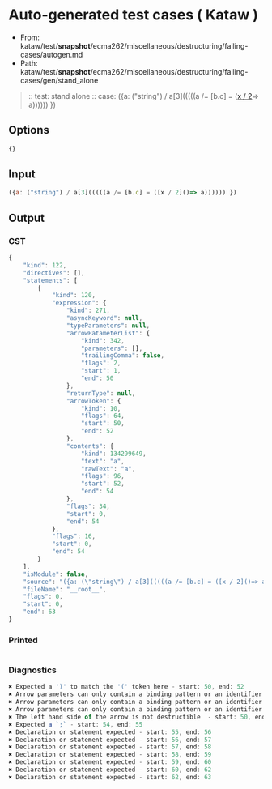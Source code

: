 # Auto-generated test cases ( Kataw )
- From: kataw/test/__snapshot__/ecma262/miscellaneous/destructuring/failing-cases/autogen.md
- Path: kataw/test/__snapshot__/ecma262/miscellaneous/destructuring/failing-cases/gen/stand_alone
> :: test: stand alone
> :: case: ({a: ("string") / a[3](((((a /= [b.c] = ([x / 2]()=> a)))))) })
## Options

`````js
{}
`````
## Input

`````js
({a: ("string") / a[3](((((a /= [b.c] = ([x / 2]()=> a)))))) })
`````
## Output

### CST

```javascript
{
    "kind": 122,
    "directives": [],
    "statements": [
        {
            "kind": 120,
            "expression": {
                "kind": 271,
                "asyncKeyword": null,
                "typeParameters": null,
                "arrowPatameterList": {
                    "kind": 342,
                    "parameters": [],
                    "trailingComma": false,
                    "flags": 2,
                    "start": 1,
                    "end": 50
                },
                "returnType": null,
                "arrowToken": {
                    "kind": 10,
                    "flags": 64,
                    "start": 50,
                    "end": 52
                },
                "contents": {
                    "kind": 134299649,
                    "text": "a",
                    "rawText": "a",
                    "flags": 96,
                    "start": 52,
                    "end": 54
                },
                "flags": 34,
                "start": 0,
                "end": 54
            },
            "flags": 16,
            "start": 0,
            "end": 54
        }
    ],
    "isModule": false,
    "source": "({a: (\"string\") / a[3](((((a /= [b.c] = ([x / 2]()=> a)))))) })",
    "fileName": "__root__",
    "flags": 0,
    "start": 0,
    "end": 63
}
```

### Printed

```javascript

```

### Diagnostics

```javascript
✖ Expected a ')' to match the '(' token here - start: 50, end: 52
✖ Arrow parameters can only contain a binding pattern or an identifier - start: 25, end: 52
✖ Arrow parameters can only contain a binding pattern or an identifier - start: 24, end: 52
✖ Arrow parameters can only contain a binding pattern or an identifier - start: 23, end: 52
✖ The left hand side of the arrow is not destructible  - start: 50, end: 52
✖ Expected a `;` - start: 54, end: 55
✖ Declaration or statement expected - start: 55, end: 56
✖ Declaration or statement expected - start: 56, end: 57
✖ Declaration or statement expected - start: 57, end: 58
✖ Declaration or statement expected - start: 58, end: 59
✖ Declaration or statement expected - start: 59, end: 60
✖ Declaration or statement expected - start: 60, end: 62
✖ Declaration or statement expected - start: 62, end: 63

```

